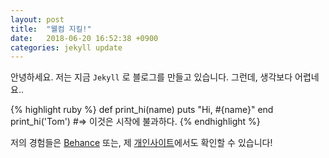 ```yaml
---
layout: post
title:  "웰컴 지킬!"
date:   2018-06-20 16:52:38 +0900
categories: jekyll update
---
```

안녕하세요. 저는 지금 `Jekyll` 로 블로그를 만들고 있습니다. 그런데, 생각보다 어렵네요..

{% highlight ruby %}
def print_hi(name)
  puts "Hi, #{name}"
end
print_hi('Tom')
#=> 이것은 시작에 불과하다.
{% endhighlight %}

저의 경험들은 [Behance][behance] 또는, 제 [개인사이트][personal]에서도 확인할 수 있습니다!

[behance]: http://behance.com/leehyunsu
[personal]: http://plustypo.com
